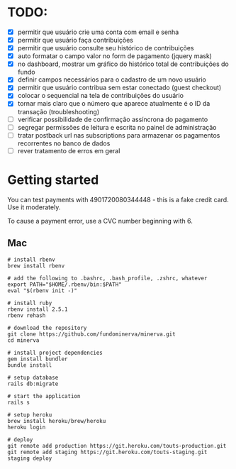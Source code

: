 # TODO:

- [x] permitir que usuário crie uma conta com email e senha
- [x] permitir que usuário faça contribuições
- [x] permitir que usuário consulte seu histórico de contribuições
- [x] auto formatar o campo valor no form de pagamento (jquery mask)
- [x] no dashboard, mostrar um gráfico do histórico total de contribuições do fundo
- [x] definir campos necessários para o cadastro de um novo usuário
- [x] permitir que usuário contribua sem estar conectado (guest checkout)
- [x] colocar o sequencial na tela de contribuições do usuário
- [x] tornar mais claro que o número que aparece atualmente é o ID da transação (troubleshooting)
- [ ] verificar possibilidade de confirmação assíncrona do pagamento
- [ ] segregar permissões de leitura e escrita no painel de administração
- [ ] tratar postback url nas subscriptions para armazenar os pagamentos recorrentes no banco de dados
- [ ] rever tratamento de erros em geral

# Getting started

You can test payments with 4901720080344448 - this is a fake credit card. Use it moderately.

To cause a payment error, use a CVC number beginning with 6.

## Mac

```
# install rbenv
brew install rbenv

# add the following to .bashrc, .bash_profile, .zshrc, whatever
export PATH="$HOME/.rbenv/bin:$PATH"
eval "$(rbenv init -)"

# install ruby
rbenv install 2.5.1
rbenv rehash

# download the repository
git clone https://github.com/fundominerva/minerva.git
cd minerva

# install project dependencies
gem install bundler
bundle install

# setup database
rails db:migrate

# start the application
rails s

# setup heroku
brew install heroku/brew/heroku
heroku login

# deploy
git remote add production https://git.heroku.com/touts-production.git
git remote add staging https://git.heroku.com/touts-staging.git
staging deploy
```

